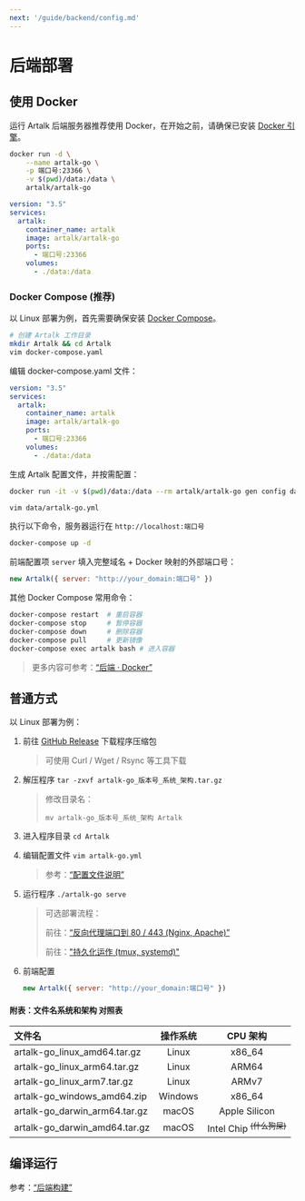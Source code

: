 ```yaml
---
next: '/guide/backend/config.md'
---
```


# 后端部署

## 使用 Docker

运行 Artalk 后端服务器推荐使用 Docker，在开始之前，请确保已安装 [Docker 引擎](https://docs.docker.com/engine/install/)。

<CodeGroup>
  <CodeGroupItem title="Docker" active>

```bash
docker run -d \
    --name artalk-go \
    -p 端口号:23366 \
    -v $(pwd)/data:/data \
    artalk/artalk-go
```

  </CodeGroupItem>

  <CodeGroupItem title="Docker Compose">

```yaml
version: "3.5"
services:
  artalk:
    container_name: artalk
    image: artalk/artalk-go
    ports:
      - 端口号:23366
    volumes:
      - ./data:/data
```

  </CodeGroupItem>

</CodeGroup>

### Docker Compose (推荐)

以 Linux 部署为例，首先需要确保安装 [Docker Compose](https://docs.docker.com/compose/install/)。

```bash
# 创建 Artalk 工作目录
mkdir Artalk && cd Artalk
vim docker-compose.yaml
```

编辑 docker-compose.yaml 文件：

```yaml
version: "3.5"
services:
  artalk:
    container_name: artalk
    image: artalk/artalk-go
    ports:
      - 端口号:23366
    volumes:
      - ./data:/data
```

生成 Artalk 配置文件，并按需配置：

```bash
docker run -it -v $(pwd)/data:/data --rm artalk/artalk-go gen config data/artalk-go.yml

vim data/artalk-go.yml
```

执行以下命令，服务器运行在 `http://localhost:端口号`

```bash
docker-compose up -d
```

前端配置项 `server` 填入完整域名 + Docker 映射的外部端口号：

```js
new Artalk({ server: "http://your_domain:端口号" })
```

其他 Docker Compose 常用命令：

```bash
docker-compose restart  # 重启容器
docker-compose stop     # 暂停容器
docker-compose down     # 删除容器
docker-compose pull     # 更新镜像
docker-compose exec artalk bash # 进入容器
```

> 更多内容可参考：[“后端 · Docker”](/guide/backend/docker.md)


## 普通方式

以 Linux 部署为例：

1. 前往 [GitHub Release](https://github.com/ArtalkJS/ArtalkGo/releases) 下载程序压缩包
   > 可使用 Curl / Wget / Rsync 等工具下载
2. 解压程序 `tar -zxvf artalk-go_版本号_系统_架构.tar.gz`
   > 修改目录名：
   > 
   > `mv artalk-go_版本号_系统_架构 Artalk`
3. 进入程序目录 `cd Artalk`
4. 编辑配置文件 `vim artalk-go.yml`
   > 参考：[“配置文件说明”](/guide/backend/config.html)
5. 运行程序 `./artalk-go serve`
   > 可选部署流程：
   >
   > 前往：[“反向代理端口到 80 / 443 (Nginx, Apache)”](/guide/backend/reverse-proxy.md)
   >
   > 前往：["持久化运作 (tmux, systemd)"](/guide/backend/daemon.md)
6. 前端配置

    ```js
    new Artalk({ server: "http://your_domain:端口号" })
    ```

#### 附表：文件名系统和架构 对照表

|文件名|操作系统|CPU 架构|
|:-|:-:|:-:|
|artalk-go_linux_amd64.tar.gz|Linux|x86_64|
|artalk-go_linux_arm64.tar.gz|Linux|ARM64|
|artalk-go_linux_arm7.tar.gz|Linux|ARMv7|
|artalk-go_windows_amd64.zip|Windows|x86_64|
|artalk-go_darwin_arm64.tar.gz|macOS|Apple Silicon|
|artalk-go_darwin_amd64.tar.gz|macOS|Intel Chip <sup>~~(什么狗屎)~~</sup>|

## 编译运行

参考：[“后端构建”](./build.md)

